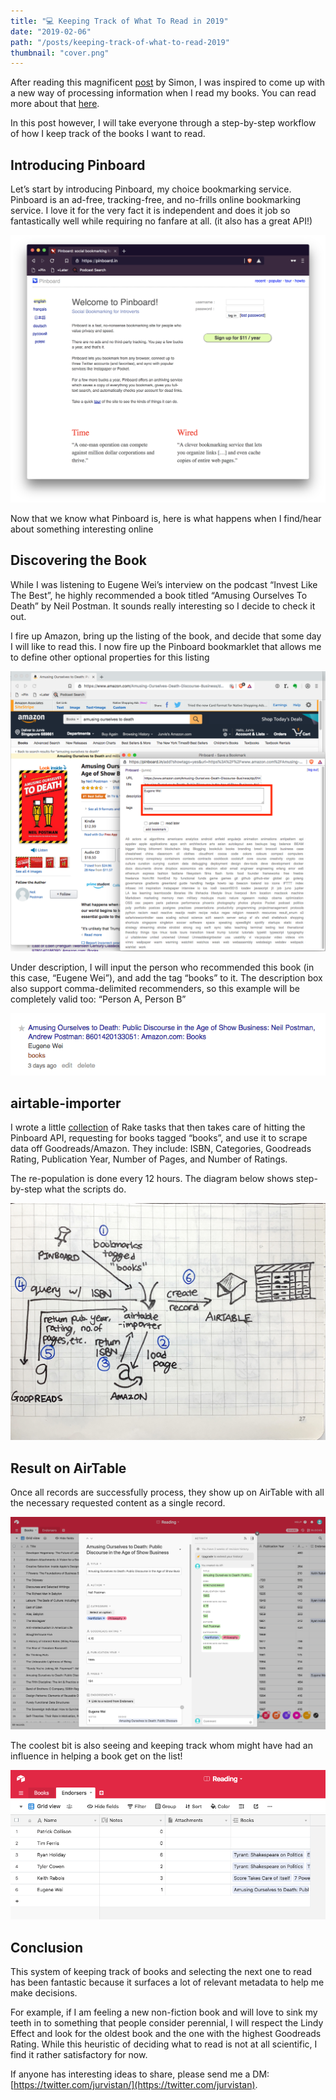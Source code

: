 ```yaml
---
title: "💻 Keeping Track of What To Read in 2019"
date: "2019-02-06"
path: "/posts/keeping-track-of-what-to-read-2019"
thumbnail: "cover.png"
---
```


After reading this magnificent [post](http://sirupsen.com/read/) by Simon, I was inspired to come up with a new way of processing information when I read my books. You can read more about that [here](https://jurv.is/posts/jurvis-information-processor-2019).

In this post however, I will take everyone through a step-by-step workflow of how I keep track of the books I want to read. 

## Introducing Pinboard
Let’s start by introducing Pinboard, my choice bookmarking service. Pinboard is an ad-free, tracking-free, and no-frills online bookmarking service. I love it for the very fact it is independent and does it job so fantastically well while requiring no fanfare at all. (it also has a great API!)

![pinboard](pinboard.png)

Now that we know what Pinboard is, here is what happens when I find/hear about something interesting online

## Discovering the Book
While I was listening to Eugene Wei’s interview on the podcast “Invest Like The Best”, he highly recommended a book titled “Amusing Ourselves To Death” by Neil Postman. It sounds really interesting so I decide to check it out.

I fire up Amazon, bring up the listing of the book, and decide that some day I will like to read this. I now fire up the Pinboard bookmarklet that allows me to define other optional properties for this listing

![amazon listing](amazon-listing.png)

Under description, I will input the person who recommended this book (in this case, “Eugene Wei”), and add the tag “books” to it. The description box also support comma-delimited recommenders, so this example will be completely valid too: “Person A, Person B”

![pinboard record](pinboard-record.png)

## airtable-importer
I wrote a little [collection](https://github.com/jurvis/airtable-importer) of Rake tasks that then takes care of hitting the Pinboard API, requesting for books tagged “books”, and use it to scrape data off Goodreads/Amazon. They include: ISBN, Categories, Goodreads Rating, Publication Year, Number of Pages, and Number of Ratings.

The re-population is done every 12 hours. The diagram below shows step-by-step what the scripts do.

![import flow for my AirTable importer script](importer-flow.jpeg)

## Result on AirTable
Once all records are successfully process, they show up on AirTable with all the necessary requested content as a single record.

![airtabler record](airtable-record.png)

The coolest bit is also seeing and keeping track whom might have had an influence in helping a book get on the list! 

![endorsers of books kept track within AirTable](endorsers.png)

## Conclusion
This system of keeping track of books and selecting the next one to read has been fantastic because it surfaces a lot of relevant metadata to help me make decisions. 

For example, if I am feeling a new non-fiction book and will love to sink my teeth in to something that people consider perennial, I will respect the Lindy Effect and look for the oldest book and the one with the highest Goodreads Rating. While this heuristic of deciding what to read is not at all scientific, I find it rather satisfactory for now. 

If anyone has interesting ideas to share, please send me a DM: [https://twitter.com/jurvistan/](https://twitter.com/jurvistan).
